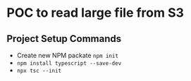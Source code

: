 # POC to read large file from S3 

## Project Setup Commands
* Create new NPM packate `npm init`
* `npm install typescript --save-dev`
* `npx tsc --init`